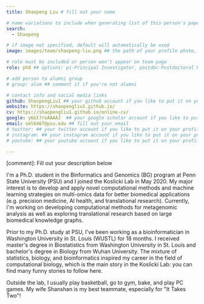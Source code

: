 ```yaml
---
title: Shaopeng Liu # fill out your name

# name variations to include when generating list of this person's papers
search:
  - Shaopeng

# if image not specified, default will automatically be used
image: images/team/shaopeng-liu.png ## the path of your profile photo, please put it under 'images/team' and name it as firstname-lastname.jpg

# role must be included or person won't appear on team page
role: phd ## options: pi-Principal Investigator, postdoc-Postdoctoral Researcher, phd-PhD Student, masters-Master's Student, undergrad-Undergraduate Student, highschool-High School Student, programmer-Software Engineer

# add person to alumni group
# group: alum ## comment it if you're not alumni

# contact info and social media links
github: ShaopengLiu1 ## your github account if you like to put it on your profile
website: https://shaopengliu1.github.io/
cv: https://shaopengliu1.github.io/online-cv/
google: y6Gt7roAAAAJ  ## your google scholar account if you like to put it on your profile
email: sml6467@psu.edu ## fill out your email
# twitter: ## your twitter account if you like to put it on your profile
# instagram: ## your instagram account if you like to put it on your profile
# youtube: ## your youtube account if you like to put it on your profile

---
```

[comment]: Fill out your description below 

I'm a Ph.D. student in the Binformatics and Genomics (BG) program at Penn State University (PSU) and I joined the Koslicki Lab in May 2020. My major interest is to develop and apply novel computational methods and machine learning strategies on  multi-omics data for better biomedical applications (e.g. precision medicine, AI health, and translational research). Currently, I'm working on developing computational methods for metagenomic analysis as well as exploring translational research based on large biomedical knowledge graphs.  

Prior to my Ph.D. study at PSU, I've been working as a bioinformatician in Washington University in St. Louis (WUSTL) for 18 months. I received master's degree in Biostatistics from Washington University in St. Louis and bachelor's degree in Biology from Wuhan University. The mixture of statistics, biology, and bioinformatics inspired my career in the field of computational biology, which is the main story in the Koslicki Lab: you can find many funny stories to follow here.  

Outside the lab, I usually play basketball, go to gym, bake, and play PC games. My wife Shanshan is my best teammate, especially for "It Takes Two"! 


